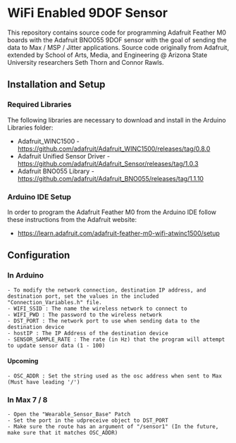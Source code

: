 # WiFi Enabled 9DOF Sensor

This repository contains source code for programming Adafruit Feather M0 boards with the Adafruit BNO055 9DOF sensor with the goal of sending the data to Max / MSP / Jitter applications. Source code originally from Adafruit, extended by School of Arts, Media, and Engineering @ Arizona State University researchers Seth Thorn and Connor Rawls.

## Installation and Setup

### Required Libraries

The following libraries are necessary to download and install in the Arduino Libraries folder:

 - Adafruit_WINC1500 - https://github.com/adafruit/Adafruit_WINC1500/releases/tag/0.8.0
 - Adafruit Unified Sensor Driver - https://github.com/adafruit/Adafruit_Sensor/releases/tag/1.0.3
 - Adafruit BNO055 Library - https://github.com/adafruit/Adafruit_BNO055/releases/tag/1.1.10
 
 ### Arduino IDE Setup
 
 In order to program the Adafruit Feather M0 from the Arduino IDE follow these instructions from the Adafruit website:
 - https://learn.adafruit.com/adafruit-feather-m0-wifi-atwinc1500/setup
 
 ## Configuration
 
 ### In Arduino
  	- To modify the network connection, destination IP address, and destination port, set the values in the included "Connection_Variables.h" file.
  	- WIFI_SSID : The name the wireless network to connect to
  	- WIFI_PWD : The password to the wireless network
  	- DST_PORT : The network port to use when sending data to the destination device
  	- hostIP : The IP Address of the destination device
  	- SENSOR_SAMPLE_RATE : The rate (in Hz) that the program will attempt to update sensor data (1 - 100)

#### Upcoming
	- OSC_ADDR : Set the string used as the osc address when sent to Max (Must have leading '/')
	
### In Max 7 / 8
	- Open the "Wearable_Sensor_Base" Patch
	- Set the port in the udpreceive object to DST_PORT
	- Make sure the route has an argument of "/sensor1" (In the future, make sure that it matches OSC_ADDR)
	
